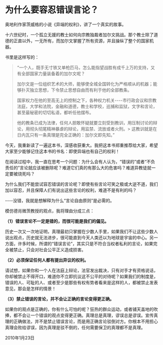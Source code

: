 # 为什么要容忍错误言论？

奥地利作家茨威格的小说《异端的权利》，讲了一个真实的故事。

十六世纪时，一个孤立无援的教士如何向宗教独裁者加尔文挑战。那个教士除了道德的正直以外，一无所有，而加尔文掌握了所有资源，并且操纵了整个的国家机器。

书里是这样写的：

> “一个人，既手无寸铁又单枪匹马，怎么能指望战胜有成千上万的支持，又有全部国家力量装备着的加尔文呢？
> 
> 加尔文是一位组织艺术的大师，能够使全城全国转化为严格顺从的机器；能够扑灭独立思想，下令禁止思想自由而有利于他的全部教条。
> 
> 国家权力在他的至高无上的控制之下，各种权力机关----市行政会议和宗教法庭，大学和法院，金融和道德，教士和学校，巡捕和监狱，文字和言论，甚至最秘密的切切私语，都听任他摆布。
> 
> 他的教条已成为法律，任何人胆敢怀疑就要立刻受到教训，用压制讨论的辩论，用彻头彻尾精神暴虐的辩论，用监禁、流放或者火刑。> 
> 这教训就是在日内瓦只有一条真理是完全正确的：加尔文即先知。”

今天，我重新读了一遍这本书，深感收获重大。我把这本书郑重推荐给大家，希望大家至少能够记住这本书的书名：即使异端也有自己的权利！

在阅读过程中，我一直在思考一个问题：为什么会有人认为，“错误的”或者“不负责任的”言论就应该被删除呢？难道它们真的有那么大的危害吗？难道异教徒就一定要被烧死吗？

为什么我们不能尝试容忍错误的言论呢？即使有些言论可笑之极或大逆不道，我们加以容忍，并且保障人们有说出这些言论的权利，难道不是有利的吗？

----没错，我就是想解释为什么“言论自由原则”是必需的。

模仿德肖微茨教授的观点，我将理由分成三点：

**（1）错误言论不一定是错的，而很可能是我们的偏见。**

历史一次又一次地证明，真理最初只掌握在少数人手里，如果我们不让这些少数人说出观点，历史就无法进步，很可能直到今天人类还以为地球是宇宙的中心。另一方面，许多时候，所谓的“错误言论”，其实只是不符合当权者私利的言论，如果完全被禁止，只会对社会公平正义造成损害。

**（2）必须保证任何人都有提出异议的权利。**

请试想，如果你和一个人在法庭上辩论，法官发出裁决，只有对手才有资格说话，你却被禁止不得开口，难道你不立即抗议这不公平的对待呢？如果我们的制度是，错误的人、可耻的人、或者至少是那些有权有势者看来是这样的人，都被禁止发表意见，那会是怎样的情景！

**（3）禁止错误的言论，并不会让正确的言论变得更正确。**

如果你的观点是正确的，你有什么可怕的呢？狂热的群众运动，或者铺天盖地的吹捧，都不会让一个错误的观点变得更正确。真理总是真理，谬误总是谬误。宣传真理的正确做法，并不是禁止错误言论，而是用正确言论驳倒对方。你根本不用担心真理会败给谬误，因为真理是驳不倒的，任何需要保卫的真理都不是真理。

2010年1月23日

